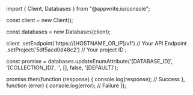 import { Client, Databases } from "@appwrite.io/console";

const client = new Client();

const databases = new Databases(client);

client
    .setEndpoint('https://[HOSTNAME_OR_IP]/v1') // Your API Endpoint
    .setProject('5df5acd0d48c2') // Your project ID
;

const promise = databases.updateEnumAttribute('[DATABASE_ID]', '[COLLECTION_ID]', '', [], false, '[DEFAULT]');

promise.then(function (response) {
    console.log(response); // Success
}, function (error) {
    console.log(error); // Failure
});